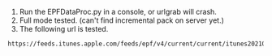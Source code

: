 1. Run the EPFDataProc.py in a console, or urlgrab will crash.  
2. Full mode tested. (can't find incremental pack on server yet.)  
3. The following url is tested.
```
https://feeds.itunes.apple.com/feeds/epf/v4/current/current/itunes20210604/
```

